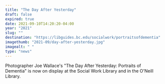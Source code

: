 ```yaml
---
title: "The Day After Yesterday"
draft: false
expired: true
date: 2021-09-10T14:20:20-04:00
year: "2021"
slug: ""
destination: "https://libguides.bc.edu/socialwork/portraitsofdementia"
imagethumb: "2021-09/day-after-yesterday.jpg"
imagealt: " "
type: "news"
---
```


Photographer Joe Wallace's "The Day After Yesterday: Portraits of Dementia" is now on display at the Social Work Library and in the O'Neill Library. 
